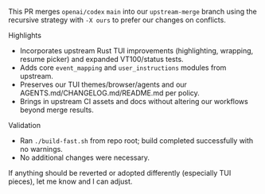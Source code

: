 This PR merges `openai/codex` `main` into our `upstream-merge` branch using the recursive strategy with `-X ours` to prefer our changes on conflicts.

Highlights
- Incorporates upstream Rust TUI improvements (highlighting, wrapping, resume picker) and expanded VT100/status tests.
- Adds core `event_mapping` and `user_instructions` modules from upstream.
- Preserves our TUI themes/browser/agents and our AGENTS.md/CHANGELOG.md/README.md per policy.
- Brings in upstream CI assets and docs without altering our workflows beyond merge results.

Validation
- Ran `./build-fast.sh` from repo root; build completed successfully with no warnings.
- No additional changes were necessary.

If anything should be reverted or adopted differently (especially TUI pieces), let me know and I can adjust.
